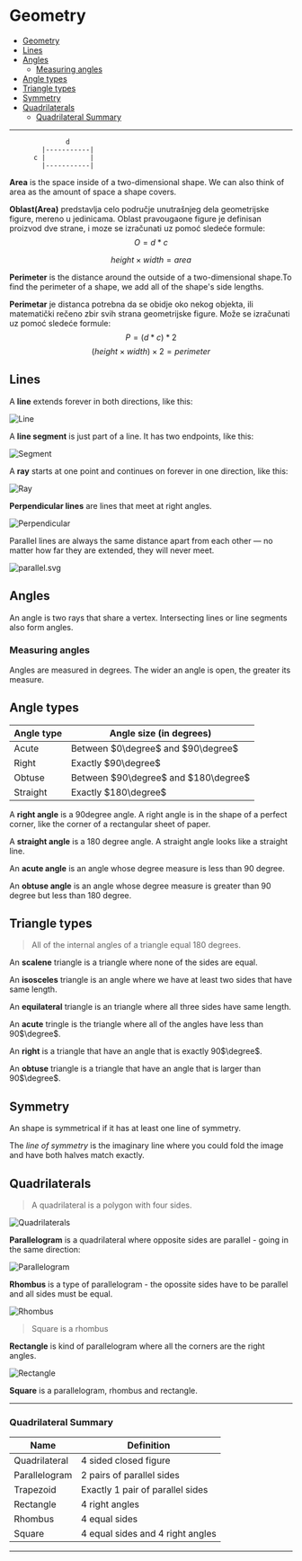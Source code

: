 # Geometry

-   [Geometry](#geometry)
-   [Lines](#lines)
-   [Angles](#angles)
    -   [Measuring angles](#measuring-angles)
-   [Angle types](#angle-types)
-   [Triangle types](#triangle-types)
-   [Symmetry](#symmetry)
-   [Quadrilaterals](#quadrilaterals)
    -   [Quadrilateral Summary](#quadrilateral-summary)

---

```
              d
        |-----------|
      c |           |
        |-----------|
```

**Area** is the space inside of a two-dimensional shape. We can also think of area as the amount of space a shape covers.

**Oblast(Area)** predstavlja celo područje unutrašnjeg dela geometrijske figure, mereno u jedinicama. Oblast pravougaone figure je definisan proizvod dve strane, i moze se izračunati uz pomoć sledeće formule: $$O = d * c$$

$$ height \times width = area $$

**Perimeter** is the distance around the outside of a two-dimensional shape.To find the perimeter of a shape, we add all of the shape's side lengths.

**Perimetar** je distanca potrebna da se obidje oko nekog objekta, ili matematički rečeno zbir svih strana geometrijske figure. Može se izračunati uz pomoć sledeće formule: $$P = (d *c)* 2$$ $$ (height \times width) \times 2 = perimeter $$

## Lines

A **line** extends forever in both directions, like this:

![Line](../static/math/line.png)

A **line segment** is just part of a line. It has two endpoints, like this:

![Segment](../static/math/line_segment.png)

A **ray** starts at one point and continues on forever in one direction, like this:

![Ray](../static/math/ray.png)

**Perpendicular lines** are lines that meet at right angles.

![Perpendicular](../static/math/perpendicular.svg)

Parallel lines are always the same distance apart from each other — no matter how far they are extended, they will never meet.

![parallel.svg](../static/math/parallels.svg)

## Angles

An angle is two rays that share a vertex. Intersecting lines or line segments also form angles.

### Measuring angles

Angles are measured in degrees. The wider an angle is open, the greater its measure.

## Angle types

| Angle type | Angle size (in degrees)              |
| ---------- | ------------------------------------ |
| Acute      | Between $0\degree$ and $90\degree$   |
| Right      | Exactly $90\degree$                  |
| Obtuse     | Between $90\degree$ and $180\degree$ |
| Straight   | Exactly $180\degree$                 |

A **right angle** is a 90degree angle. A right angle is in the shape of a perfect corner, like the corner of a rectangular sheet of paper.

A **straight angle** is a 180 degree angle. A straight angle looks like a straight line.

An **acute angle** is an angle whose degree measure is less than 90 degree.

An **obtuse angle** is an angle whose degree measure is greater than 90 degree but less than 180 degree.

## Triangle types

> All of the internal angles of a triangle equal 180 degrees.

An **scalene** triangle is a triangle where none of the sides are equal.

An **isosceles** triangle is an angle where we have at least two sides that have same length.

An **equilateral** triangle is an triangle where all three sides have same length.

An **acute** tringle is the triangle where all of the angles have less than 90$\degree$.

An **right** is a triangle that have an angle that is exactly 90$\degree$.

An **obtuse** triangle is a triangle that have an angle that is larger than 90$\degree$.

## Symmetry

An shape is symmetrical if it has at least one line of symmetry.

The _line of symmetry_ is the imaginary line where you could fold the image and have both halves match exactly.

## Quadrilaterals

> A quadrilateral is a polygon with four sides.

![Quadrilaterals](../static/math/quadrilaterals.png)

**Parallelogram** is a quadrilateral where opposite sides are parallel - going in the same direction:

![Parallelogram](../static/math/parallelogram.gif)

**Rhombus** is a type of parallelogram - the opossite sides have to be parallel and all sides must be equal.

![Rhombus](../static/math/rhombus.jpeg)

> Square is a rhombus

**Rectangle** is kind of parallelogram where all the corners are the right angles.

![Rectangle](../static/math/quadrilateral-rectangle.gif)

**Square** is a parallelogram, rhombus and rectangle.

---

### Quadrilateral Summary

| Name          | Definition                       |
| ------------- | -------------------------------- |
| Quadrilateral | 4 sided closed figure            |
| Parallelogram | 2 pairs of parallel sides        |
| Trapezoid     | Exactly 1 pair of parallel sides |
| Rectangle     | 4 right angles                   |
| Rhombus       | 4 equal sides                    |
| Square        | 4 equal sides and 4 right angles |

---
